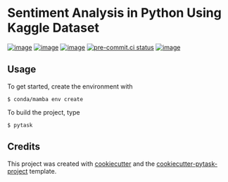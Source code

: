 # Sentiment Analysis in Python Using Kaggle Dataset

[![image](https://img.shields.io/github/actions/workflow/status/ozodbekozodov/sentiment_analysis_epp/main.yml?branch=main)](https://github.com/ozodbekozodov/sentiment_analysis_epp/actions?query=branch%3Amain)  [![image](https://readthedocs.org/projects/sentiment-analysis-epp/badge/?version=stable)](https://sentiment-analysis-epp.readthedocs.io/en/stable/?badge=stable)
[![image](https://codecov.io/gh/ozodbekozodov/sentiment_analysis_epp/branch/main/graph/badge.svg)](https://codecov.io/gh/ozodbekozodov/sentiment_analysis_epp) 
[![pre-commit.ci status](https://results.pre-commit.ci/badge/github/ozodbekozodov/sentiment_analysis_epp/main.svg)](https://results.pre-commit.ci/latest/github/ozodbekozodov/sentiment_analysis_epp/main)
[![image](https://img.shields.io/badge/code%20style-black-000000.svg)](https://github.com/psf/black)

## Usage

To get started, create the environment with

```console
$ conda/mamba env create
```

To build the project, type

```console
$ pytask
```

## Credits

This project was created with [cookiecutter](https://github.com/audreyr/cookiecutter)
and the
[cookiecutter-pytask-project](https://github.com/pytask-dev/cookiecutter-pytask-project)
template.

